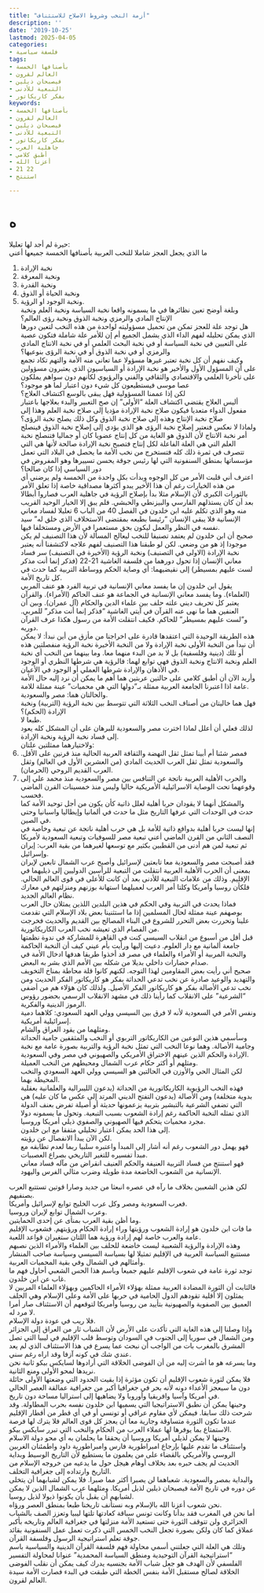 ```yaml
---
title: "أزمة النخب وشروط الاصلاح للاستئناف"
description: ''
date: '2019-10-25'
lastmod: 2025-04-05
categories:
- فلسفة سياسية
tags:
- بأصنافها الخمسة
- العالم لقرون
- فيصبحان ذيلين
- التبعية للأدنى
- بفكر كاريكاتور
keywords:
- بأصنافها الخمسة
- العالم لقرون
- فيصبحان ذيلين
- التبعية للأدنى
- بفكر كاريكاتور
- جاهلية العرب
- أطبق كلامي
- أعزنا الله
- 21 22
- استنتج

---
```

# **ه**

حيرة لم أجد لها تعليلا:  
ما الذي يجعل العجز شاملا للنخب العربية بأصنافها الخمسة جميعها أعني  
1. نخبة الإرادة  
2. ونخبة المعرفة  
3. ونخبة القدرة  
4. ونخبة الحياة أو الذوق  
5. ونخبة الوجود او الرؤية.  
وبلغة أوضح تعين نظائرها في ما يسمونه واقعا نخبة السياسة ونخبة العلم ونخبة الإنتاج المادي والرمزي ونخبة الذوق ونخبة رؤى العالم؟  
هل توجد علة للعجز تمكن من تحميل مسؤوليته لواحدة من هذه النخب لتعين دورها الذي يمكن تحليله لفهم الداء الذي يشمل الجميع أم إن للأمر علة شاملة فتكون عصية على التعيين في نخبة السياسة أو في نخبة البحث العلمي أو في نخبة الانتاج المادي والرمزي أو في نخبة الذوق أو في نخبة الرؤى بنوعيها؟  
وكيف نفهم أن كل نخبة تعتبر غيرها مسؤولا عما تعاني منه الأمة والتهم تكاد تجمع على أن المسؤول الأول والأخير هو نخبة الإرادة أو السياسيون الذي يعتبرون مسؤولين على تأخرنا العلمي والاقتصادي والثقافي والفني والرؤيوي لكأنهم دون سواهم يملكون عصا موسى فيستطيعون كل شيء دون اعتبار لما هو موجود؟  
لكن إذا عممنا المسؤولية فهل يبقى بالوسع اكتشاف العلاج؟  
أليس العلاج يقتضي اكتشاف العلة “الأولى” إن صح التعبير والبدء بعلاجها باعتبار مفعول الدواء متعديا فيكون صلاح نخبة الإرادة مؤديا إلى صلاح نخبة العلم وهذا إلى صلاح نخبة الإنتاج وهذه إلى صلاح نخبة الذوق وكل ذلك يصلح نخبة الرؤى؟  
ولماذا لا نعكس فنعتبر إصلاح نخبة الرؤى هو الذي يؤدي إلى إصلاح نخبة الذوق فينصلح أمر نخبة الانتاج لأن الذوق هو الغاية من كل إنتاج عضويا كان أو جماليا فتنصلح نخبة العلم التي هي العلة الفاعلة لكل إنتاج فتصبح نخبة الإرادة صالحة لأنها هي التي تتصرف في ثمرة ذلك كله فتستخرج من نخب الأمة ما يحصل في البلاد التي تعمل مؤسساتها بمنطق السنفونية التي لها رئيس جوقة يحسن تسييرها وهو المفروض في دور السياسي إذا كان صالحا؟  
اعترف أني قلبت الأمر من كل الوجوه وبدأت بكل واحدة من الخمسة ولم يرضني أي من هذه الخيارات رغم أن هذا الأخير يبدو أكثرها مصداقية خاصة إذا تعلق الأمر بالثورات الكبرى لأن الإسلام مثلا بدأ بإصلاح الرؤية في جاهلية العرب فصاروا أبطالا بعد أن كان يستذلهم الفارسي والبيزنطي والحبشي. فلم يبق إلا الخيار الوحيد القريب منه وهو الذي تكلم عليه ابن خلدون في الفصل 40 من الباب 6 تعليلا لفساد معاني الإنسانية فلا يبقى الإنسان “رئيسا بطبعه بمقتضى الاستخلاف الذي خلق له” سيد نفسه في النظر والعمل ليكون بحق مستعمرا في الأرض ومستخلفا فيها.  
صحيح أن ابن خلدون لم يعتمد تصنيفا للنخب ليعالج المسألة لأن هذا التصنيف لم يكن موجودا إذ هو من وضعي. لكن لو طبقنا هذا التصنيف لفهم علاجه لاكتشفنا أنه يعتبر نخبة الإرادة (الاولى في التصنيف) ونخبة الرؤية (الأخيرة في التصنيف) سر فساد معاني الإنسان إذا تحول دورهما من فلسفة الغاشية 21-22 (فذكر إنما أنت مذكر لست عليهم بمسيطر) إلى نقيضيهما: أي وصاية الحكم ووساطة التربية كما حدث في كل تاريخ الأمة.  
يقول ابن خلدون إن ما يفسد معاني الإنسانية في تربية الفرد هو عنف المربي (العلماء). وما يفسد معاني الإنسانية في الجماعة هو عنف الحاكم (الأمراء). والقرآن يعتبر كل تحريف ديني علته حلف بين علماء الدين والحكام (آل عمران). وبين أن العنفين هما ما نهى عنه القرآن في آيتي الغاشية “فذكر إنما أنت مذكر” للمربي. و”لست عليهم بمسيطر” للحاكم. فكيف انتقلت الأمة من رسول هكذا عرف القرآن دوريه.  
هذه الطريقة الوحيدة التي اعتقدها قادرة على اخراجنا من مأزق من أين نبدأ: لا يمكن أن نبدأ من النخبة الأولى نخبة الإرادة ولا من النخبة الأخيرة نخبة الرؤية منفصلتين هذه أو تلك (دينية وفلسفية) بل لا بد من البدء منهما معا. وما بينهما من النخب أي نخبة العلم ونخبة الانتاج ونخبة الذوق فهي توابع لهما: فالرؤية هي شرطها النظري أو الوجود في الأذهان والإرادة شرطها العملي أو الوجود في الأعيان.  
وأريد الآن أن أطبق كلامي على حالتين عربتين هما أهم ما يمكن أن نرد إليه حال الأمة عامة اذا اعتبرنا الجامعة العربية ممثلة بـ”دولها التي هي محميات” عينة ممثلة للامة.  
والحالتان هما: مصر والسعودية.  
فهل هما خاليتان من أصناف النخب الثلاثة التي تتوسط بين نخبة الرؤية (التربية) ونخبة الإرادة (الحكم)؟  
طبعا لا.  
لذلك فعلي أن أعلل لماذا اخترت مصر والسعودية للبرهان على أن المشكل كله يعود إلى فساد نخبة الرؤية ونخبة الإرادة.  
ولاختيارهما ممثلتين علتان:  
1. فمصر شئنا أم أبينا تمثل ثقل النهضة والثقافة العربية الحالية منذ قرنين على الأقل. والسعودية تمثل ثقل العرب الحديث المادي (من العشرين الأول في العالم) وثقل العرب القديم الروحي (الحرمان).  
2. والحرب الأهلية العربية ناتجة عن التنافس بين مصر والسعودية منذ محمد علي إلى وقوعهما تحت الوصاية الاسرائيلية الأمريكية حاليا وليس منذ خمسينات القرن الماضي فحسب.  
والمشكل أنهما لا يقودان حربا أهلية لعلل ذاتية كأن يكون من أجل توحيد الأمة كما حدث في الوحدات التي عرفها التاريخ مثل ما حدث في ألمانيا وإيطاليا واسبانيا وحتى في الصين.  
إنها ليست حربا أهلية بدوافع ذاتية للأمة بل هي حرب أهلية ناتجة عن تبعية وخاصة في النصف الثاني من القرن الماضي أعني تبعية مصر للسوفيات وتبعية السعودية لأمريكا ثم تبعية لمن هم أدنى من القطبين بكثير مع توسعها لغيرهما من بقية العرب: إيران وإسرائيل.  
فقد أصبحت مصر والسعودية معا تابعتين لإسرائيل وأصبح عرب الشمال تابعين لإيران بمعنى أن الحرب الأهلية العربية انتقلت من التبعية للرأسين الدوليين إلى ذيليهما في الإقليم. وذلك من علامات التبعية للأدنى بعد أن كانت للأعلى في قوى العالم الحالي. فلكأن روسيا وأمريكا وكلتا أمر العرب لعميلهما استهانة بوزنهم ومنزلتهم في معارك نظام العالم الجديد.  
فماذا يحدث في التربية وفي الحكم في هذين البلدين اللذين يمثلان حال العرب بوصهفم عينة ممثلة لحال المسلمين إذا ما استثنينا بعض بلاد الإسلام التي تقدمت علينا وتحررت بعض التحرر للشروع في البناء المصالح بين القديم والحديث فخرجت من الفصام الذي تعيشه نخب العرب الكاريكاتورية.  
قبل أقل من أسبوع من انقلاب السيسي كنت في القاهرة للمشاركة في ندوة نظمتها جامعة ألمانية مع دار العلوم. دعيت إليها ورأيت بأم عيني كيف أن النخبة الحاكمة والنخبة المربية أو الأمراء والعلماء في مصر قد أخذوا طريقا هدفها ادخال الأمة في صدام حضارات داخلي بديلا من شكله بين الأمم الذي بشر به البعض.  
صحيح أني رأيت بعض المقاومين لهذا التوجه. لكنهم كانوا قلة محاطة بمناخ التخويف والتهديد والوعيد صادرة عن نخب تدعي الحداثة بفكر هو كاريكاتور الفكر الحديث ومن نخب تدعي الأصالة بفكر هو كاريكاتور الفكر الأصيل. ولذلك كان هؤلاء هم من أضفى “الشرعية” على الانقلاب كما رأينا ذلك في مشهد الانقلاب الرسمي بحضور رؤوس الرموز الدينية والفكرية.  
ونفس الأمر في السعودية لأنه لا فرق بين السيسي وولي العهد السعودي: كلاهما دمية إسرائيلية أمريكية.  
ومثلهما من يقود العراق والشام.  
وسأسمي هذين النوعين من الكاريكاتور التربوي أو النخب والمثقفين جامية الحداثة وجامية الأصالة. وهما نوعا النخب التي تمثل نخبة الرؤية والتربية بصورة عامة مع نخبة الإرادة والحكم الذين عينهم الاختراق الأمريكي والصهيوني في مصر وفي السعودية.  
ومثلهم أو أكثر حكام عرب الشمال ومحيطهم من النخب العميلة.  
لكن المثال الحي والأوزن في الحالتين هو السيسي وولي العهد السعودي والنخب المحيطة بهما.  
فهذه النخب الرؤيوية الكاريكاتورية من الحداثة (يدعون الليبرالية والعلمانية بعقلية بدوية متخلفة) ومن الأصالة (يدعون التفتح الديني المرتد إلى عكس ما كان عليه) هي التي تضفي الشرعية بالتبشير بتربية يزعمونها حديثة أو أصيلة تفرض بعنف الدولة الذي تمثله النخبة الحاكمة رغم إرادة الشعوب بسبب التبعية. وتحول ما يسمونه دولا مجرد محميات يتحكم فيها الصهيوني والصفوي ذيلي أمريكا وروسيا.  
إلى هذا الحد يمكن اعتبار تحليلي متفقا مع ابن خلدون.  
لكن الآن يبدأ الانفصال عن رؤيته.  
فهو يهمل دور الشعوب رغم أنه أشار إلى المبدأ واعتبره سلبيا ربما لعدم تطابقه مع مبدأ تفسيره للتغير التاريخي بصراع العصبيات.  
فهو استنتج من فساد التربية العنيفة والحكم العنيف انقراض من مآله فساد معاني الإنسانية من الشعوب الخاضعة مدة طويلة وضرب مثالي الفرس واليهود.

لكن هذين الشعبين بخلاف ما رآه في عصره انبعثا من جديد وصارا قوتين تستتبع العرب بصنفيهم.  
فعرب السعودية ومصر وكل عرب الخليج توابع لإسرائيل وأمريكا.  
وعرب الشمال توابع لإيران وروسيا.  
وما أظن بقية العرب بمنأى عن إحدى الحمايتين.  
ما فات ابن خلدون هو إرادة الشعوب ورؤيتها وراء إرادة الحكام ورؤيتهم. فشعوب الإقليم عامة والعرب خاصة لهم إرادة ورؤية هما اللتان ستغيران قواعد اللعبة.  
وهذه الإرادة والرؤية الشعبية ليست خاضعة للحلف بين العلماء والأمراء الذين نصبهم مستتبع السياسة العربية في الإقليم تمثيلا لها بسياسة السيسي وسياسة صاحب المنشار وأمثالهم في الشمال وفي بقية المحميات العربية.  
توجد ثورة عامة في شعوب الإقليم عليهم جميعا وباسم هذا الحس الشعبي أحاول فهم ما غاب عن ابن خلدون.  
فالثابت أن الثورة المضادة العربية ممثلة بهؤلاء الأمراء الحاكمين وبهؤلاء العلماء المربين لا يمثلون إلا أقلية تقودهم الدول الحامية في حربها على الأمة وعلى الإسلام وهي الحلف العميق بين الصفوية والصهيونية بتأييد من روسيا وأمريكا لتوقعهم أن الاستئناف صار أمرا لا مرد له.  
فلا ريب في عودة دولة الإسلام.  
وإذا وصلنا إلى هذه الغاية التي تأكدت على الأرض لأن الشباب ثار من العراق إلى الجزائر ومن الشمال في سوريا إلى الجنوب في السودان وتوسط قلب الإقليم في ليبيا التي تصل المشرق بالمغرب بات من الواجب أن نبحث عما يسرع في هذا الاستئناف الذي لم يعد عندي شك في كونه آزفا وقد اراه رغم سني.  
وما يسرعه هو ما أشرت إليه من أن الفوضى الخلاقة التي أرادوها لسايكس بيكو ثانية نحن نريدها لمحو الأولى ومنع الثانية.  
فلا يمكن لثورة شعوب الإقليم أن تكون مؤثرة إذا بقيت الحدود التي وضعتها الأولى حائلة دون ما سيعجز الأعداء دونه لأنه بحر في جغرافيا أكبر من جغرافية عمالقة العصر الحالي في أمريكا وآسيا وافريقيا وأوروبا ولا يضاهيها إلى استراليا مساحة دون تاريخ.  
وحينها يمكن أن نطبق الاستراتيجيا التي يسميها ابن خلدون نفسه بحرب المطاولة. وقد شرحت ذلك سابقا. فيمكن لأي مقاوم عراقي أو تونسي أو في أي قطر من أقطار الإقليم عندما تكون الثورة متساوقة وجارية معا أن يعجز كل قوى العالم فلا يترك لها فرصة الاستمتاع بما يوفرها لها عملاء العرب من الحكام والنخب التي تبرر سايكس بيكو.  
وحينها لا يمكن لذيلي أمريكا وروسيا أن يحققا ما يحلمان به أي محو دولة الاسلام واستئناف ما تقدم عليها بإرجاع امبراطورية فارس وامبراطورية داود واطمئنان الغربين الروسي والأمريكي بالقضاء على من يعلمون ما يستطيع لأن التاريخ الوسيط وبداية الحديث لم يجف حبره بعد بخلاف أوهام هيجل حول ما يدعيه من خروجه الإسلام من التاريخ وارتداده إلى جغرافية التخلف.  
والبداية بمصر والسعودية. شعباهما لن يصبرا أكثر مما صبرا. فلا يمكن لشبابهما أن يتخلى عن دوره في تاريخ الأمة فيصبحان ذيلين لذيل أمريكا. ومثلهما عرب الشمال الذين لا يمكن لشبابهم أن يقبل بأن يكونوا ذيولا لذيل روسيا.  
نحن شعوب أعزنا الله بالإسلام وبه نستأنف تاريخنا طبعا بمنطق العصر ورؤاه.  
أما نحن في المغرب فقد بدأنا وكانت تونس سباقة كعادتها تلتها ليبيا وتعزز الصف بالشباب الجزائري ولن تتوقف الثورة حتى تستعيد الأمة منزلتها في جغرافية العالم وتاريخه بأكبر عملاق كما كان ولكن بصورة تجعل النخب الخمس التي ذكرت تعمل عمل السنفونية بقائد جوقة تعلم استراتيجية الرسول وفلسفة القرآن.  
وتلك هي العلة التي جعلتني أسمي محاولة فهم فلسفة القرآن الدينية والسياسية باسم “استراتيجية القرآن التوحيدية ومنطق السياسة المحمدية” عنوانا لمحاولة التفسير الفلسفي لأن الهدف هو جعل شباب الأمة بجنسيه يدرك كيف يمكن أن نقلب الفوضى الخلاقة لصالح مستقبل الأمة بنفس الخطة التي طبقت في البدء فصارت الأمة سيدة العالم لقرون.

###
